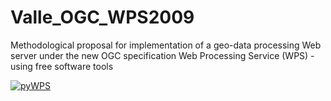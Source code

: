 # Valle_OGC_WPS2009
Methodological proposal for implementation of a geo-data processing  Web server under the new OGC specification  Web Processing Service (WPS) - using free software tools

[![pyWPS](http://img.youtube.com/vi/qOEVWCQrsFo/0.jpg)](https://www.youtube.com/embed/qOEVWCQrsFo)
